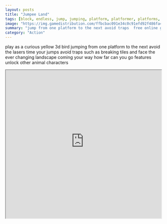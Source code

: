 ```yaml
---
layout: posts
title: "Jumpee Land"
tags: [block, endless, jump, jumping, platform, platformer, platforms, trap, jumper, free, online, games, oyna, game, free, games, play, play, games]
image: "https://img.gamedistribution.com/ffbcbac091e34c0c91efd92f486fa441-1280x550.jpeg"
summary: "jump from one platform to the next avoid traps  free online games oyna game free games play play games"
category: "Action"
---
```


play as a curious yellow 3d bird jumping from one platform to the next avoid the lasers time your jumps avoid traps such as breaking tiles and face the ever changing landscape coming your way how far can you go features unlock other animal characters

<iframe width="100%" height="480px;" src="https://html5.gamedistribution.com/ffbcbac091e34c0c91efd92f486fa441/"></iframe>
